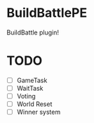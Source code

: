 # BuildBattlePE
BuildBattle plugin!

# TODO
- [ ] GameTask
- [ ] WaitTask
- [ ] Voting  
- [ ] World Reset
- [ ] Winner system
